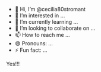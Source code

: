 - 👋 Hi, I’m @cecilia80stromant
- 👀 I’m interested in ...
- 🌱 I’m currently learning ...
- 💞️ I’m looking to collaborate on ...
- 📫 How to reach me ...
- 😄 Pronouns: ...
- ⚡ Fun fact: ...

<!---
cecilia80stromant/cecilia80stromant is a ✨ special ✨ repository because its `README.md` (this file) appears on your GitHub profile.
You can click the Preview link to take a look at your changes.
--->
Yes!!!
